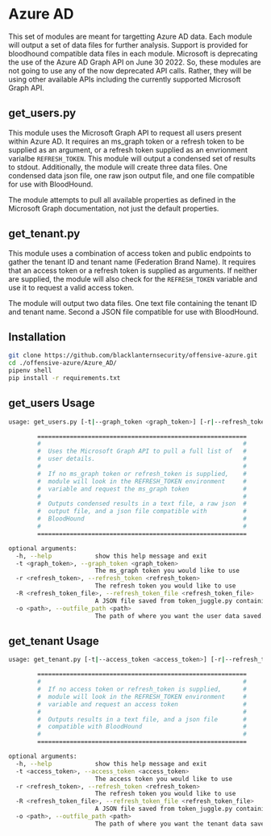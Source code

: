 # Azure AD

This set of modules are meant for targetting Azure AD data. Each module will output a set of data files for further analysis. Support is provided for bloodhound compatible data files in each module. Microsoft is deprecating the use of the Azure AD Graph API on June 30 2022. So, these modules are not going to use any of the now deprecated API calls. Rather, they will be using other available APIs including the currently supported Microsoft Graph API.

## get_users.py

This module uses the Microsoft Graph API to request all users present within Azure AD. It requires an ms_graph token or a refresh token to be supplied as an argument, or a refresh token supplied as an envrionment varialbe `REFRESH_TOKEN`. This module will output a condensed set of results to stdout. Additionally, the module will create three data files. One condensed data json file, one raw json output file, and one file compatible for use with BloodHound.

The module attempts to pull all available properties as defined in the Microsoft Graph documentation, not just the default properties.

## get_tenant.py

This module uses a combination of access token and public endpoints to gather the tenant ID and tenant name (Federation Brand Name). It requires that an access token or a refresh token is supplied as arguments. If neither are supplied, the module will also check for the `REFRESH_TOKEN` variable and use it to request a valid access token.

The module will output two data files. One text file containing the tenant ID and tenant name. Second a JSON file compatible for use with BloodHound.

## Installation

```bash
git clone https://github.com/blacklanternsecurity/offensive-azure.git
cd ./offensive-azure/Azure_AD/
pipenv shell
pip install -r requirements.txt
```

## get_users Usage

```bash
usage: get_users.py [-t|--graph_token <graph_token>] [-r|--refresh_token <refresh_token>]

        ==========================================================
        #                                                        #
        #  Uses the Microsoft Graph API to pull a full list of   #
        #  user details.                                         #
        #                                                        #
        #  If no ms_graph token or refresh_token is supplied,    #
        #  module will look in the REFRESH_TOKEN environment     #
        #  variable and request the ms_graph token               #
        #                                                        #
        #  Outputs condensed results in a text file, a raw json  #
        #  output file, and a json file compatible with          #
        #  BloodHound                                            #
        #                                                        #
        ==========================================================

optional arguments:
  -h, --help            show this help message and exit
  -t <graph_token>, --graph_token <graph_token>
                        The ms_graph token you would like to use
  -r <refresh_token>, --refresh_token <refresh_token>
                        The refresh token you would like to use
  -R <refresh_token_file>, --refresh_token_file <refresh_token_file>
                        A JSON file saved from token_juggle.py containing the refresh token you would like to use.
  -o <path>, --outfile_path <path>
                        The path of where you want the user data saved. If not supplied, module defaults to the current directory.
```

## get_tenant Usage

```bash
usage: get_tenant.py [-t|--access_token <access_token>] [-r|--refresh_token <refresh_token>]

        ==========================================================
        #                                                        #
        #  If no access token or refresh_token is supplied,      #
        #  module will look in the REFRESH_TOKEN environment     #
        #  variable and request an access token                  #
        #                                                        #
        #  Outputs results in a text file, and a json file       #
        #  compatible with BloodHound                            #
        #                                                        #
        ==========================================================

optional arguments:
  -h, --help            show this help message and exit
  -t <access_token>, --access_token <access_token>
                        The access token you would like to use
  -r <refresh_token>, --refresh_token <refresh_token>
                        The refresh token you would like to use
  -R <refresh_token_file>, --refresh_token_file <refresh_token_file>
                        A JSON file saved from token_juggle.py containing the refresh token you would like to use.
  -o <path>, --outfile_path <path>
                        The path of where you want the tenant data saved. If not supplied, module defaults to the current directory.
```